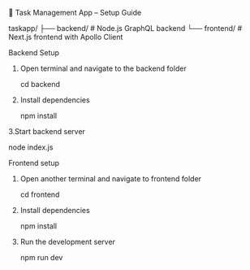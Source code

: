 🚀 Task Management App – Setup Guide

taskapp/
├── backend/      # Node.js GraphQL backend
└── frontend/     # Next.js frontend with Apollo Client

Backend Setup
1. Open terminal and navigate to the backend folder

   cd backend

3. Install dependencies

   npm install

3.Start backend server   
   
   node index.js

Frontend setup

1. Open another terminal and navigate to frontend folder

   cd frontend

2. Install dependencies

   npm install

3. Run the development server

   npm run dev


   
   

